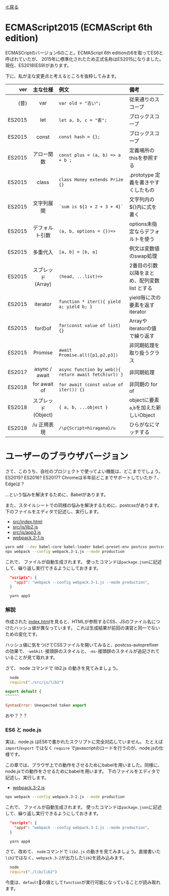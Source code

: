 [≪戻る](0.overview.md)

# ECMAScript2015 (ECMAScript 6th edition)

ECMASCriptのバージョン6のこと。ECMAScript 6th editionの6を取ってES6と呼ばれていたが、
2015年に標準化されたため正式名称はES2015になりました。
現在、ES2018(ES9)があります。

下に、私が主な変更点と考えるところを抜粋してみます。

ver | 主な仕様 | 例文 | 備考
--:|:-:|:--|:--
(昔) | var |`var old = "古い";`| 従来通りのスコープ
ES2015 | let |`let a, b, c = "表";`| ブロックスコープ
ES2015 | const |`const hash = {};`| ブロックスコープ
ES2015 | アロー関数 |`const plus = (a, b) => a + b ;`| 定義場所のthisを参照する
ES2015 | class |`class Honey extends Prize {}`| .prototype 定義を書きやすくしたもの
ES2015 | 文字列展開 |``` `sum is ${1 + 2 + 3 + 4}` ```| 文字列内の${}内に式を書く
ES2015 | デフォルト引数 |`(a, b, options = {})=> `| options未指定ならデフォルトを使う
ES2015 | 多重代入 |`[a, b] = [b, a]`| 例文は変数値のswap処理
ES2015 | スプレッド(Array) |`(head, ...list)=>`| 2番目の引数以降をまとめ、配列変数 list とする
ES2015 | iterator |`function * iter(){ yield a; yield b; }`| yield毎に次の要素を返すiterator
ES2015 | forのof |`for(const value of list) {}`| Arrayやiteratorの値で繰り返す
ES2015 | Promise |`await Promise.all([p1,p2,p3])`| 非同期処理を取り扱うクラス
ES2017 | async / await |`async function by_web(){ return await fetch(url) }`| 非同期処理
ES2018 | for await of |`for await (const value of iter()) {}`| 非同期の for of
ES2018 | スプレッド(Object) |`{ a, b, ...object }`| objectに要素`a`,`b`を加えた新しいObject
ES2018 | /u 正規表現 |`/\p{Script=hiragana}/u`| ひらがなにマッチする

# ユーザーのブラウザバージョン

さて、このうち、自社のプロジェクトで使ってよい機能は、どこまででしょう。ES2015? ES2016? ES2017?
Chromeは半年前どこまでサポートしていたか？、Edgeは？

…という悩みを解決するために、Babelがあります。

また、スタイルシートでの同様の悩みを解決するために、postcssがあります。
下のファイルをエディタで記述し、実行します。

* [src/index.html](../proj/src/index.html)
* [src/js/lib2.js](../proj/src/js/lib2.js)
* [src/js/app3.js](../proj/src/js/app3.js)
* [webpack.3-1.js](../proj/webpack.3-1.js)

``` bash
yarn add --dev babel-core babel-loader babel-preset-env postcss postcss-loader autoprefixer
npx webpack --config webpack.3-1.js --mode production
```

これで、 ファイルが自動生成されます。
使ったコマンドは`package.json`に記述して、繰り返し実行できるようにしておきます。

``` json
  "scripts": {
    "app3": "webpack --config webpack.3-1.js --mode production",
  }
```
``` bash
  yarn app3
```

### 解説

作成された [index.html](../proj/public/index.html)を見ると、HTMLが参照するCSS、JSのファイル名につけたハッシュ値が異なっています。
これは生成結果が前回の演習と同一でないための変化です。

ハッシュ値に気をつけてCSSファイルを開いてみると、postcss-autoprefixer の効果で、`-webkit-`接頭辞のスタイルと、`-ms-`接頭辞のスタイルが追記されていることが見て取れます。

さて、 node コマンドで lib2.js の動きを見てみましょう。

``` javascript
  node
  require("./src/js/lib2")
```

``` javascript
export default {
^^^^^^

SyntaxError: Unexpected token export
```

おや？？？


### ES6 と node.js

実は、node.js はES6で書かれたスクリプトに完全対応していません。
たとえば `import`/`export` ではなく `require` でjavascriptのロードを行うのが、node.jsの仕様です。

この章では、ブラウザ上での動作をさせるためにbabelを用いました。同様に、node.jsでの動作をさせるためにbabelを用います。
下のファイルをエディタで記述し、実行します。

* [webpack.3-2.js](../proj/webpack.3-2.js)

``` bash
npx webpack --config webpack.3-2.js --mode production
```

これで、 ファイルが自動生成されます。
使ったコマンドは`package.json`に記述して、繰り返し実行できるようにしておきます。

``` json
  "scripts": {
    "app4": "webpack --config webpack.3-2.js --mode production",
  }
```
``` bash
  yarn app4
```

さて、改めて、 `node`コマンドで `lib2.js` の動きを見てみましょう。直接書いた`lib2`ではなく、`webpack.3-2`が出力した`lib2`を読み込みます。

``` javascript
  node
  require("./lib/lib2")
```

今度は、`default`の値として`function`が実行可能になっていることが読み取れます。